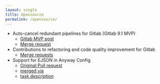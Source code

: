 ```yaml
---
layout: single
title: Opensource
permalink: /opensource/
---
```


- Auto-cancel redundant pipelines for Gitlab (Gitlab 9.1 MVP)
  + [Gitlab MVP post](https://about.gitlab.com/releases/2017/04/22/gitlab-9-1-released/#this-months-most-valuable-person-mvp-is-maxim-rydkin)
  + [Merge request](https://gitlab.com/gitlab-org/gitlab-foss/-/merge_requests/9362)
- Contributions to refactoring and code quality improvement for Gitlab
  + [Merge requests](https://gitlab.com/gitlab-org/gitlab-foss/-/merge_requests?scope=all&state=merged&author_username=innerwhisper)
- Support for EJSON in Anyway Config
  + [Original Pull request](https://github.com/palkan/anyway_config/pull/109)
  + [merged via](https://github.com/palkan/anyway_config/pull/122)
  + [task description](https://cultofmartians.com/tasks/anyway-config-ejson.html#task)
